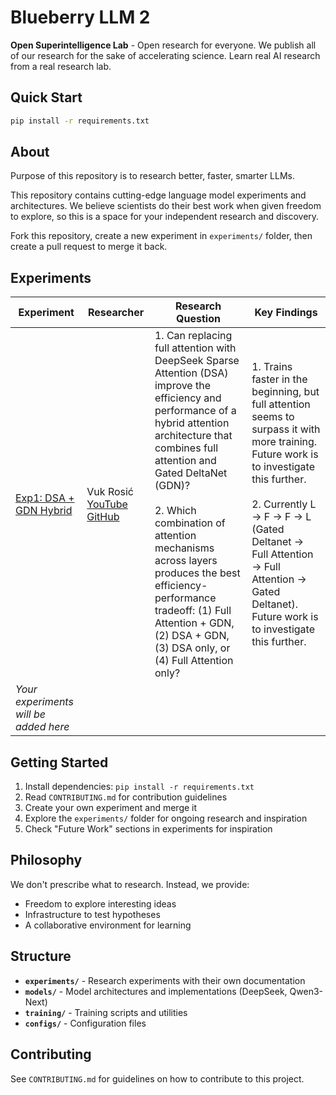 # Blueberry LLM 2

**Open Superintelligence Lab** - Open research for everyone. We publish all of our research for the sake of accelerating science. Learn real AI research from a real research lab.

## Quick Start

```bash
pip install -r requirements.txt
```

## About

Purpose of this repository is to research better, faster, smarter LLMs.

This repository contains cutting-edge language model experiments and architectures. We believe scientists do their best work when given freedom to explore, so this is a space for your independent research and discovery.

Fork this repository, create a new experiment in `experiments/` folder, then create a pull request to merge it back.

## Experiments

| Experiment | Researcher | Research Question | Key Findings |
|------------|-----------|-------------------|--------------|
| [Exp1: DSA + GDN Hybrid](experiments/exp1_dsa_gdn_hybrid/) | Vuk Rosić [YouTube](https://www.youtube.com/channel/UC7XJj9pv_11a11FUxCMz15g) [GitHub](https://github.com/vukrosic) | 1. Can replacing full attention with DeepSeek Sparse Attention (DSA) improve the efficiency and performance of a hybrid attention architecture that combines full attention and Gated DeltaNet (GDN)? <br><br> 2. Which combination of attention mechanisms across layers produces the best efficiency-performance tradeoff: (1) Full Attention + GDN, (2) DSA + GDN, (3) DSA only, or (4) Full Attention only? | 1. Trains faster in the beginning, but full attention seems to surpass it with more training. Future work is to investigate this further. <br><br> 2. Currently L → F → F → L (Gated Deltanet → Full Attention → Full Attention → Gated Deltanet). Future work is to investigate this further. |
| *Your experiments will be added here* |

## Getting Started

1. Install dependencies: `pip install -r requirements.txt`
2. Read `CONTRIBUTING.md` for contribution guidelines
3. Create your own experiment and merge it
4. Explore the `experiments/` folder for ongoing research and inspiration
5. Check "Future Work" sections in experiments for inspiration

## Philosophy

We don't prescribe what to research. Instead, we provide:
- Freedom to explore interesting ideas
- Infrastructure to test hypotheses
- A collaborative environment for learning

## Structure

- **`experiments/`** - Research experiments with their own documentation
- **`models/`** - Model architectures and implementations (DeepSeek, Qwen3-Next)
- **`training/`** - Training scripts and utilities
- **`configs/`** - Configuration files

## Contributing

See `CONTRIBUTING.md` for guidelines on how to contribute to this project.